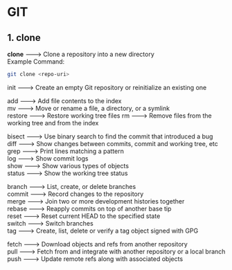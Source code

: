 # GIT  
## 1. clone  
**clone**  --->  Clone a repository into a new directory  
Example Command:  
```sh
git clone <repo-uri>
```

   init   --->   Create an empty Git repository or reinitialize an existing one   


   add   --->    Add file contents to the index   
   mv    --->    Move or rename a file, a directory, or a symlink  
   restore --->  Restore working tree files
   rm      --->  Remove files from the working tree and from the index  


   bisect  --->  Use binary search to find the commit that introduced a bug   
   diff    --->  Show changes between commits, commit and working tree, etc   
   grep     --->   Print lines matching a pattern  
   log     --->    Show commit logs   
   show    --->    Show various types of objects   
   status  --->   Show the working tree status   
  
   branch   --->   List, create, or delete branches  
   commit   --->   Record changes to the repository  
   merge   --->    Join two or more development histories together  
   rebase   --->   Reapply commits on top of another base tip   
   reset   --->    Reset current HEAD to the specified state  
   switch   --->   Switch branches  
   tag      --->   Create, list, delete or verify a tag object signed with GPG   

   fetch   --->    Download objects and refs from another repository  
   pull    --->    Fetch from and integrate with another repository or a local branch   
   push    --->    Update remote refs along with associated objects  

